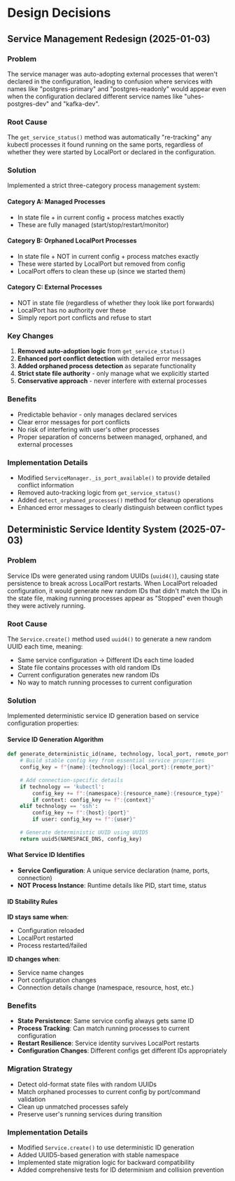 # Design Decisions

## Service Management Redesign (2025-01-03)

### Problem
The service manager was auto-adopting external processes that weren't declared in the configuration, leading to confusion where services with names like "postgres-primary" and "postgres-readonly" would appear even when the configuration declared different service names like "uhes-postgres-dev" and "kafka-dev".

### Root Cause
The `get_service_status()` method was automatically "re-tracking" any kubectl processes it found running on the same ports, regardless of whether they were started by LocalPort or declared in the configuration.

### Solution
Implemented a strict three-category process management system:

#### Category A: Managed Processes
- In state file + in current config + process matches exactly
- These are fully managed (start/stop/restart/monitor)

#### Category B: Orphaned LocalPort Processes
- In state file + NOT in current config + process matches exactly
- These were started by LocalPort but removed from config
- LocalPort offers to clean these up (since we started them)

#### Category C: External Processes
- NOT in state file (regardless of whether they look like port forwards)
- LocalPort has no authority over these
- Simply report port conflicts and refuse to start

### Key Changes
1. **Removed auto-adoption logic** from `get_service_status()`
2. **Enhanced port conflict detection** with detailed error messages
3. **Added orphaned process detection** as separate functionality
4. **Strict state file authority** - only manage what we explicitly started
5. **Conservative approach** - never interfere with external processes

### Benefits
- Predictable behavior - only manages declared services
- Clear error messages for port conflicts
- No risk of interfering with user's other processes
- Proper separation of concerns between managed, orphaned, and external processes

### Implementation Details
- Modified `ServiceManager._is_port_available()` to provide detailed conflict information
- Removed auto-tracking logic from `get_service_status()`
- Added `detect_orphaned_processes()` method for cleanup operations
- Enhanced error messages to clearly distinguish between conflict types

## Deterministic Service Identity System (2025-07-03)

### Problem
Service IDs were generated using random UUIDs (`uuid4()`), causing state persistence to break across LocalPort restarts. When LocalPort reloaded configuration, it would generate new random IDs that didn't match the IDs in the state file, making running processes appear as "Stopped" even though they were actively running.

### Root Cause
The `Service.create()` method used `uuid4()` to generate a new random UUID each time, meaning:
- Same service configuration → Different IDs each time loaded
- State file contains processes with old random IDs
- Current configuration generates new random IDs
- No way to match running processes to current configuration

### Solution
Implemented deterministic service ID generation based on service configuration properties:

#### Service ID Generation Algorithm
```python
def generate_deterministic_id(name, technology, local_port, remote_port, connection_info) -> UUID:
    # Build stable config key from essential service properties
    config_key = f"{name}:{technology}:{local_port}:{remote_port}"
    
    # Add connection-specific details
    if technology == 'kubectl':
        config_key += f":{namespace}:{resource_name}:{resource_type}"
        if context: config_key += f":{context}"
    elif technology == 'ssh':
        config_key += f":{host}:{port}"
        if user: config_key += f":{user}"
    
    # Generate deterministic UUID using UUID5
    return uuid5(NAMESPACE_DNS, config_key)
```

#### What Service ID Identifies
- **Service Configuration**: A unique service declaration (name, ports, connection)
- **NOT Process Instance**: Runtime details like PID, start time, status

#### ID Stability Rules
**ID stays same when**:
- Configuration reloaded
- LocalPort restarted  
- Process restarted/failed

**ID changes when**:
- Service name changes
- Port configuration changes
- Connection details change (namespace, resource, host, etc.)

### Benefits
- **State Persistence**: Same service config always gets same ID
- **Process Tracking**: Can match running processes to current configuration
- **Restart Resilience**: Service identity survives LocalPort restarts
- **Configuration Changes**: Different configs get different IDs appropriately

### Migration Strategy
- Detect old-format state files with random UUIDs
- Match orphaned processes to current config by port/command validation
- Clean up unmatched processes safely
- Preserve user's running services during transition

### Implementation Details
- Modified `Service.create()` to use deterministic ID generation
- Added UUID5-based generation with stable namespace
- Implemented state migration logic for backward compatibility
- Added comprehensive tests for ID determinism and collision prevention
